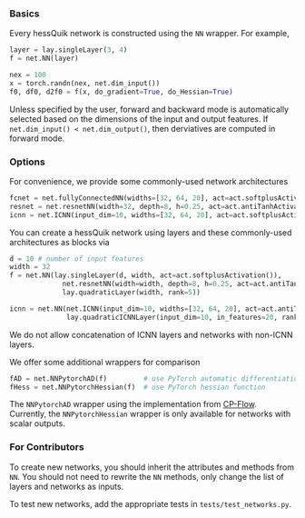 
### Basics
Every hessQuik network is constructed using the ```NN``` wrapper.  For example,
```python
layer = lay.singleLayer(3, 4)
f = net.NN(layer)

nex = 100
x = torch.randn(nex, net.dim_input())
f0, df0, d2f0 = f(x, do_gradient=True, do_Hessian=True)
```

Unless specified by the user, forward and backward mode is automatically selected based on the dimensions of the input and output features.  If ```net.dim_input() < net.dim_output()```, then derviatives are computed in forward mode. 

### Options
For convenience, we provide some commonly-used network architectures
```python
fcnet = net.fullyConnectedNN(widths=[32, 64, 20], act=act.softplusActivation())
resnet = net.resnetNN(width=32, depth=8, h=0.25, act=act.antiTanhActivation())
icnn = net.ICNN(input_dim=10, widths=[32, 64, 20], act=act.softplusActivation())
```

You can create a hessQuik network using layers and these commonly-used architectures as blocks via
```python
d = 10 # number of input features
width = 32
f = net.NN(lay.singleLayer(d, width, act=act.softplusActivation()), 
             net.resnetNN(width=width, depth=8, h=0.25, act=act.antiTanhActivation()), 
             lay.quadraticLayer(width, rank=5))

icnn = net.NN(net.ICNN(input_dim=10, widths=[32, 64, 20], act=act.antiTanhActivation()), 
              lay.quadraticICNNLayer(input_dim=10, in_features=20, rank=2))
```
We do not allow concatenation of ICNN layers and networks with non-ICNN layers.

We offer some additional wrappers for comparison
```python
fAD = net.NNPytorchAD(f)         # use PyTorch automatic differentiation
fHess = net.NNPytorchHessian(f)  # use PyTorch hessian function
```
The ```NNPytorchAD``` wrapper using the implementation from [CP-Flow](https://github.com/CW-Huang/CP-Flow).  Currently, the ```NNPytorchHessian``` wrapper is only available for networks with scalar outputs.

### For Contributors
To create new networks, you should inherit the attributes and methods from ```NN```.  You should not need to rewrite the ```NN``` methods, only change the list of layers and networks as inputs.

To test new networks, add the appropriate tests in ```tests/test_networks.py```.